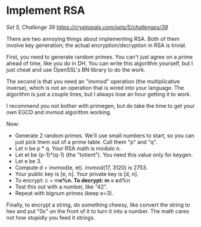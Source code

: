 # Implement RSA

_Set 5, Challenge 39_
_https://cryptopals.com/sets/5/challenges/39_

There are two annoying things about implementing RSA. Both of them involve key generation; the actual encryption/decryption in RSA is trivial.

First, you need to generate random primes. You can't just agree on a prime ahead of time, like you do in DH. You can write this algorithm yourself, but I just cheat and use OpenSSL's BN library to do the work.

The second is that you need an "invmod" operation (the multiplicative inverse), which is not an operation that is wired into your language. The algorithm is just a couple lines, but I always lose an hour getting it to work.

I recommend you not bother with primegen, but do take the time to get your own EGCD and invmod algorithm working.

Now:

  * Generate 2 random primes. We'll use small numbers to start, so you can just pick them out of a prime table. Call them "p" and "q".
  * Let n be p * q. Your RSA math is modulo n.
  * Let et be (p-1)*(q-1) (the "totient"). You need this value only for keygen.
  * Let e be 3.
  * Compute d = invmod(e, et). invmod(17, 3120) is 2753.
  * Your public key is [e, n]. Your private key is [d, n].
  * To encrypt: c = m**e%n. To decrypt: m = c**d%n
  * Test this out with a number, like "42".
  * Repeat with bignum primes (keep e=3).

Finally, to encrypt a string, do something cheesy, like convert the string to hex and put "0x" on the front of it to turn it into a number. The math cares not how stupidly you feed it strings.
